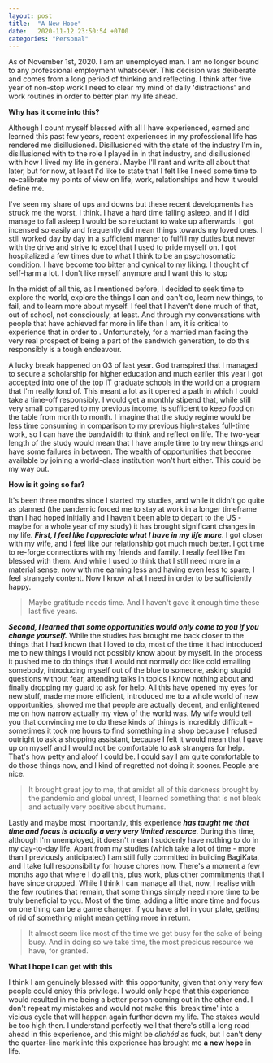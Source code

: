 ```yaml
---
layout: post
title:  "A New Hope"
date:   2020-11-12 23:50:54 +0700
categories: "Personal"
---
```


As of November 1st, 2020. I am an unemployed man. I am no longer bound to any professional employment whatsoever. This decision was deliberate and comes from a long period of thinking and reflecting. I think after five year of non-stop work I need to clear my mind of daily 'distractions' and work routines in order to better plan my life ahead.

**Why has it come into this?**

Although I count myself blessed with all I have experienced, earned and learned this past few years, recent experiences in my professional life has rendered me disillusioned. Disillusioned with the state of the industry I'm in, disillusioned with to the role I played in in that industry, and disillusioned with how I lived my life in general. Maybe I'll rant and write all about that later, but for now, at least I'd like to state that I felt like I need some time to re-calibrate my points of view on life, work, relationships and how it would define me.

I've seen my share of ups and downs but these recent developments has struck me the worst, I think. I have a hard time falling asleep, and if I did manage to fall asleep I would be so reluctant to wake up afterwards. I got incensed so easily and frequently did mean things towards my loved ones. I still worked day by day in a sufficient manner to fulfill my duties but never with the drive and strive to excel that I used to pride myself on. I got hospitalized a few times due to what I think to be an psychosomatic condition. I have become too bitter and cynical to my liking. I thought of self-harm a lot. I don't like myself anymore and I want this to stop

In the midst of all this, as I mentioned before, I decided to seek time to explore the world, explore the things I can and can't do, learn new things, to fail, and to learn more about myself. I feel that I haven't done much of that, out of school, not consciously, at least. And through my conversations with people that have achieved far more in life than I am, it is critical to experience that in order to . Unfortunately, for a married man facing the very real prospect of being a part of the sandwich generation, to do this responsibly is a tough endeavour.

A lucky break happened on Q3 of last year. God transpired that I managed to secure a scholarship for higher education and much earlier this year I got accepted into one of the top IT graduate schools in the world on a program that I'm really fond of. This meant a lot as it opened a path in which I could take a time-off responsibly. I would get a monthly stipend that, while still very small compared to my previous income, is sufficient to keep food on the table from month to month. I imagine that the study regime would be less time consuming in comparison to my previous high-stakes full-time work, so I can have the bandwidth to think and reflect on life. The two-year length of the study would mean that I have ample time to try new things and have some failures in between. The wealth of opportunities that become available by joining a world-class institution won't hurt either. This could be my way out.

**How is it going so far?**

It's been three months since I started my studies, and while it didn't go quite as planned (the pandemic forced me to stay at work in a longer timeframe than I had hoped initially and I haven't been able to depart to the US - maybe for a whole year of my study) it has brought significant changes in my life. ***First, I feel like I appreciate what I have in my life more***. I got closer with my wife, and I feel like our relationship got much much better. I got time to re-forge connections with my friends and family. I really feel like I'm blessed with them. And while I used to think that I still need more in a material sense, now with me earning less and having even less to spare, I feel strangely content. Now I know what I need in order to be sufficiently happy.

> Maybe gratitude needs time. And I haven't gave it enough time these last five years.

***Second, I learned that some opportunities would only come to you if you change yourself.*** While the studies has brought me back closer to the things that I had known that I loved to do, most of the time it had introduced me to new things I would not possibly know about by myself. In the process it pushed me to do things that I would not normally do: like cold emailing somebody, introducing myself out of the blue to someone, asking stupid questions without fear, attending talks in topics I know nothing about and finally dropping my guard to ask for help. All this have opened my eyes for new stuff, made me more efficient, introduced me to a whole world of new opportunities, showed me that people are actually decent, and enlightened me on how narrow actually my view of the world was. My wife would tell you that convincing me to do these kinds of things is incredibly difficult - sometimes it took me hours to find something in a shop because I refused outright to ask a shopping assistant, because I felt it would mean that I gave up on myself and I would not be comfortable to ask strangers for help. That's how petty and aloof I could be. I could say I am quite comfortable to do those things now, and I kind of regretted not doing it sooner. People are nice.

> It brought great joy to me, that amidst all of this darkness brought by the pandemic and global unrest, I learned something that is not bleak and actually very positive about humans.

Lastly and maybe most importantly, this experience ***has taught me that time and focus is actually a very very limited resource***. During this time, although I'm unemployed, it doesn't mean I suddenly have nothing to do in my day-to-day life. Apart from my studies (which take a lot of time - more than I previously anticipated) I am still fully committed in building BagiKata, and I take full responsibility for house chores now. There's a moment a few months ago that where I do all this, plus work, plus other commitments that I have since dropped. While I think I can manage all that, now, I realise with the few routines that remain, that some things simply need more time to be truly beneficial to you. Most of the time, adding a little more time and focus on one thing can be a game changer. If you have a lot in your plate, getting of rid of something might mean getting more in return.

> It almost seem like most of the time we get busy for the sake of being busy. And in doing so we take time, the most precious resource we have, for granted.

**What I hope I can get with this**

I think I am genuinely blessed with this opportunity, given that only very few people could enjoy this privilege. I would only hope that this experience would resulted in me being a better person coming out in the other end. I don't repeat my mistakes and would not make this 'break time' into a vicious cycle that will happen again further down my life. The stakes would be too high then. I understand perfectly well that there's still a long road ahead in this experience, and this might be *clichéd* as fuck, but I can't deny the quarter-line mark into this experience has brought me **a new hope** in life.
